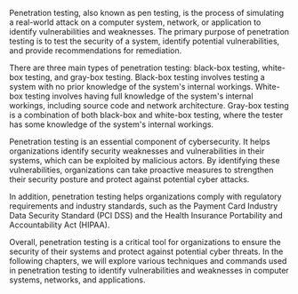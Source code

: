 Penetration testing, also known as pen testing, is the process of simulating a real-world attack on a computer system, network, or application to identify vulnerabilities and weaknesses. The primary purpose of penetration testing is to test the security of a system, identify potential vulnerabilities, and provide recommendations for remediation.

There are three main types of penetration testing: black-box testing, white-box testing, and gray-box testing. Black-box testing involves testing a system with no prior knowledge of the system's internal workings. White-box testing involves having full knowledge of the system's internal workings, including source code and network architecture. Gray-box testing is a combination of both black-box and white-box testing, where the tester has some knowledge of the system's internal workings.

Penetration testing is an essential component of cybersecurity. It helps organizations identify security weaknesses and vulnerabilities in their systems, which can be exploited by malicious actors. By identifying these vulnerabilities, organizations can take proactive measures to strengthen their security posture and protect against potential cyber attacks.

In addition, penetration testing helps organizations comply with regulatory requirements and industry standards, such as the Payment Card Industry Data Security Standard (PCI DSS) and the Health Insurance Portability and Accountability Act (HIPAA).

Overall, penetration testing is a critical tool for organizations to ensure the security of their systems and protect against potential cyber threats. In the following chapters, we will explore various techniques and commands used in penetration testing to identify vulnerabilities and weaknesses in computer systems, networks, and applications.